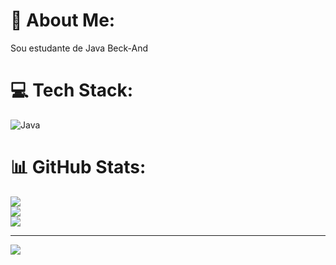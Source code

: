 # 💫 About Me:
Sou estudante de Java Beck-And 


# 💻 Tech Stack:
![Java](https://img.shields.io/badge/java-%23ED8B00.svg?style=for-the-badge&logo=openjdk&logoColor=white)
# 📊 GitHub Stats:
![](https://github-readme-stats.vercel.app/api?username=Enok7Silva&theme=dark&hide_border=false&include_all_commits=true&count_private=true)<br/>
![](https://github-readme-streak-stats.herokuapp.com/?user=Enok7Silva&theme=dark&hide_border=false)<br/>
![](https://github-readme-stats.vercel.app/api/top-langs/?username=Enok7Silva&theme=dark&hide_border=false&include_all_commits=true&count_private=true&layout=compact)

---
[![](https://visitcount.itsvg.in/api?id=Enok7Silva&icon=0&color=0)](https://visitcount.itsvg.in)

<!-- Proudly created with GPRM ( https://gprm.itsvg.in ) -->